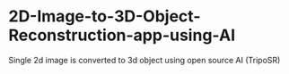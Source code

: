 # 2D-Image-to-3D-Object-Reconstruction-app-using-AI
Single 2d image is converted to 3d object using open source AI (TripoSR)
